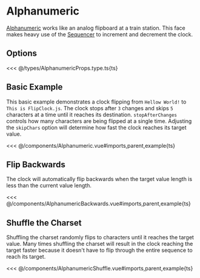<script setup lang="ts">
import Alphanumeric from '../components/Alphanumeric.vue';
import AlphanumericBackwards from '../components/AlphanumericBackwards.vue';
import AlphanumericShuffle from '../components/AlphanumericShuffle.vue';
</script>

# Alphanumeric

[Alphanumeric](../reference/alphanumeric.md) works like an analog flipboard at a train station. This face makes heavy use of the [Sequencer](../reference/sequencer.md) to increment and decrement the clock.

## Options

<<< @/types/AlphanumericProps.type.ts{ts}

## Basic Example

This basic example demonstrates a clock flipping from `Hellow World!` to `This is FlipClock.js`. The clock stops after `3` changes and skips `5` characters at a time until it reaches its destination. `stopAfterChanges` controls how many characters are being flipped at a single time. Adjusting the `skipChars` option will determine how fast the clock reaches its target value.

<Alphanumeric />

<<< @/components/Alphanumeric.vue#imports,parent,example{ts}

## Flip Backwards

The clock will automatically flip backwards when the target value length is less than the current value length.

<AlphanumericBackwards />

<<< @/components/AlphanumericBackwards.vue#imports,parent,example{ts}

## Shuffle the Charset

Shuffling the charset randomly flips to characters until it reaches the target value. Many times shuffling the charset will result in the clock reaching the target faster because it doesn't have to flip through the entire sequence to reach its target.

<AlphanumericShuffle />

<<< @/components/AlphanumericShuffle.vue#imports,parent,example{ts}
